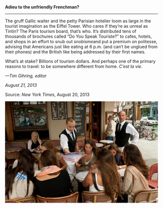 **Adieu to the unfriendly Frenchman?**

****

The gruff Gallic waiter and the petty Parisian hotelier loom as large in the tourist imagination as the Eiffel Tower. Who cares if they’re as unreal as Tintin? The Paris tourism board, that’s who. It’s distributed tens of thousands of brochures called “Do You Speak Touriste?” to cafes, hotels, and shops in an effort to snub out *snobisme*and put a premium on politesse, advising that Americans just like eating at 6 p.m. (and can’t be unglued from their phones) and the British like being addressed by their first names. 

What’s at stake? Billions of tourism dollars. And perhaps one of the primary reasons to travel: to be somewhere different from home. *C’est la vie*.

*—Tim Gihring, editor*

*August 21, 2013*

Source: *New York Times*, August 20, 2013

![](../images/130821_Gihring_UnfriendlyFrenchEDIT-1.jpeg)
